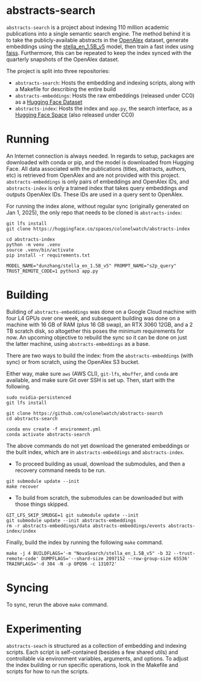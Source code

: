 # abstracts-search

`abstracts-search` is a project about indexing 110 million academic publications into a single semantic search engine. The method behind it is to take the publicly-available abstracts in the [OpenAlex](https://openalex.org) dataset, generate embeddings using the [stella_en_1.5B_v5](https://huggingface.co/NovaSearch/stella_en_1.5B_v5) model, then train a fast index using [faiss](https://github.com/facebookresearch/faiss). Furthermore, this can be repeated to keep the index synced with the quarterly snapshots of the OpenAlex dataset.

The project is split into three repositories:

* `abstracts-search`: Hosts the embedding and indexing scripts, along with a Makefile for describing the entire build
* `abstracts-embeddings`: Hosts the raw embeddings (released under CC0) as a [Hugging Face Dataset](https://huggingface.co/datasets/colonelwatch/abstracts-embeddings)
* `abstracts-index`: Hosts the index and `app.py`, the search interface, as a [Hugging Face Space](https://huggingface.co/spaces/colonelwatch/abstracts-index) (also released under CC0)

# Running

An Internet connection is always needed. In regards to setup, packages are downloaded with conda or pip, and the model is downloaded from Hugging Face. All data associated with the publications (titles, abstracts, authors, etc) is retrieved from OpenAlex and are not provided with this project. `abstracts-embeddings` is only pairs of embeddings and OpenAlex IDs, and `abstracts-index` is only a trained index that takes query embeddings and outputs OpenAlex IDs. These IDs are used in a query sent to OpenAlex.

For running the index alone, without regular sync (originally generated on Jan 1, 2025), the only repo that needs to be cloned is `abstracts-index`:

```
git lfs install
git clone https://huggingface.co/spaces/colonelwatch/abstracts-index

cd abstracts-index
python -m venv .venv
source .venv/bin/activate
pip install -r requirements.txt

MODEL_NAME="dunzhang/stella_en_1.5B_v5" PROMPT_NAME="s2p_query" TRUST_REMOTE_CODE=1 python3 app.py
```

# Building

Building of `abstracts-embeddings` was done on a Google Cloud machine with four L4 GPUs over one week, and subsequent building was done on a machine with 16 GB of RAM (plus 16 GB swap), an RTX 3060 12GB, and a 2 TB scratch disk, so altogether this poses the minimum requirements for now. An upcoming objective to rebuild the sync so it can be done on just the latter machine, using `abstracts-embeddings` as a base.

There are two ways to build the index: from the `abstracts-embeddings` (with sync) or from scratch, using the OpenAlex S3 bucket.

Either way, make sure `aws` (AWS CLI), `git-lfs`, `mbuffer`, and `conda` are available, and make sure Git over SSH is set up. Then, start with the following.

```
sudo nvidia-persistenced
git lfs install

git clone https://github.com/colonelwatch/abstracts-search
cd abstracts-search

conda env create -f environment.yml
conda activate abstracts-search
```

The above commands do not yet download the generated embeddings or the built index, which are in `abstracts-embeddings` and `abstracts-index`.

* To proceed building as usual, download the submodules, and then a recovery command needs to be run.

```
git submodule update --init
make recover
```

* To build from scratch, the submodules can be downloaded but with those things skipped.


```
GIT_LFS_SKIP_SMUDGE=1 git submodule update --init
git submodule update --init abstracts-embeddings
rm -r abstracts-embeddings/data abstracts-embeddings/events abstracts-index/index
```

Finally, build the index by running the following `make` command.

```
make -j 4 BUILDFLAGS='-m "NovaSearch/stella_en_1.5B_v5" -b 32 --trust-remote-code' DUMPFLAGS='--shard-size 2097152 --row-group-size 65536' TRAINFLAGS='-d 384 -N -p OPQ96 -c 131072'
```

# Syncing

To sync, rerun the above `make` command.

# Experimenting

`abstracts-seach` is structured as a collection of embedding and indexing scripts. Each script is self-contained (besides a few shared utils) and controllable via environment variables, arguments, and options. To adjust the index building or run specific operations, look in the Makefile and scripts for how to run the scripts.
